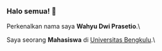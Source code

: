 ### Halo semua! 👋

Perkenalkan nama saya **Wahyu Dwi Prasetio**.\

Saya seorang **Mahasiswa** di [Universitas Bengkulu](https://www.pak.unib.ac.id/).\

<!--
**wdprsto/wdprsto** is a ✨ _special_ ✨ repository because its `README.md` (this file) appears on your GitHub profile.

Here are some ideas to get you started:

- 🔭 I’m currently working on ...
- 🌱 I’m currently learning ...
- 👯 I’m looking to collaborate on ...
- 🤔 I’m looking for help with ...
- 💬 Ask me about ...
- 📫 How to reach me: ...
- 😄 Pronouns: ...
- ⚡ Fun fact: ...
-->
